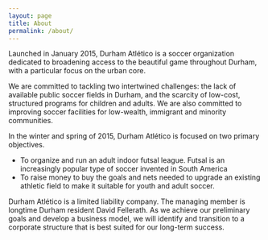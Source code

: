 ```yaml
---
layout: page
title: About
permalink: /about/
---
```

Launched in January 2015, Durham Atlético is a soccer organization dedicated to broadening access to the beautiful game throughout Durham, with a particular focus on the urban core. 

We are committed to tackling two intertwined challenges: the lack of available public soccer fields in Durham, and the scarcity of low-cost, structured programs for children and adults. We are also committed to improving soccer facilities for low-wealth, immigrant and minority communities.

In the winter and spring of 2015, Durham Atlético is focused on two primary objectives.

- To organize and run an adult indoor futsal league. Futsal is an increasingly popular type of soccer invented in South America
- To raise money to buy the goals and nets needed to upgrade an existing athletic field to make it suitable for youth and adult soccer.

Durham Atlético is a limited liability company. The managing member is longtime Durham resident David Fellerath. As we achieve our preliminary goals and develop a business model, we will identify and transition to a corporate structure that is best suited for our long-term success.
